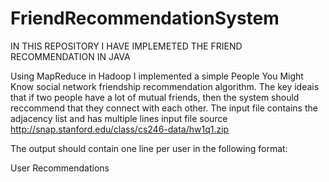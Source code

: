 # FriendRecommendationSystem

IN THIS REPOSITORY I HAVE IMPLEMETED THE FRIEND RECOMMENDATION IN JAVA

Using MapReduce in Hadoop I implemented a simple People You Might Know social network friendship recommendation algorithm. 
The key ideais that if two people have a lot of mutual friends, then the system should reccommend that they connect with each other.
The input file contains the adjacency list and has multiple lines
input file source http://snap.stanford.edu/class/cs246-data/hw1q1.zip

The  output  should  contain  one  line  per  user  in  the  following  format:
 
 User <space> Recommendations
